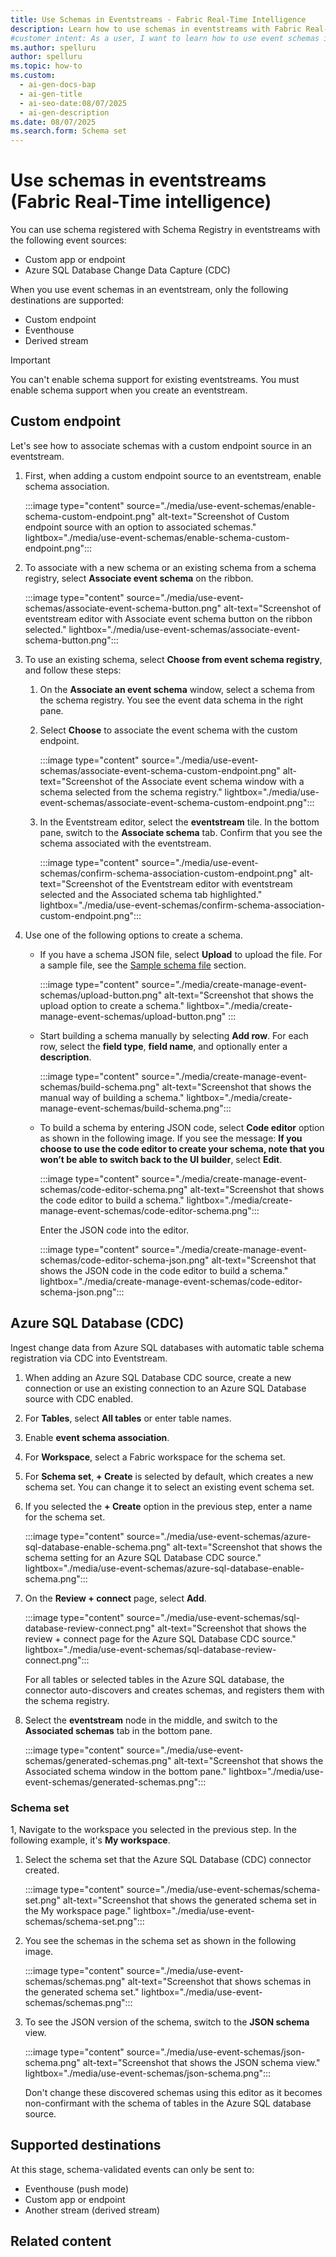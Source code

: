 ```yaml
---
title: Use Schemas in Eventstreams - Fabric Real-Time Intelligence
description: Learn how to use schemas in eventstreams with Fabric Real-Time Intelligence. Configure schema support for custom endpoints, Azure SQL Database CDC sources, and discover supported destinations for schema-validated events.
#customer intent: As a user, I want to learn how to use event schemas in eventstreams in Real-Time Intelligence.
ms.author: spelluru
author: spelluru
ms.topic: how-to
ms.custom:
  - ai-gen-docs-bap
  - ai-gen-title
  - ai-seo-date:08/07/2025
  - ai-gen-description
ms.date: 08/07/2025
ms.search.form: Schema set
---
```


# Use schemas in eventstreams (Fabric Real-Time intelligence)
You can use schema registered with Schema Registry in eventstreams with the following event sources: 

- Custom app or endpoint
- Azure SQL Database Change Data Capture (CDC)

When you use event schemas in an eventstream, only the following destinations are supported:

- Custom endpoint
- Eventhouse
- Derived stream

> [!IMPORTANT]
> You can't enable schema support for existing eventstreams. You must enable schema support when you create an eventstream. 

## Custom endpoint
Let's see how to associate schemas with a custom endpoint source in an eventstream.  

1. First, when adding a custom endpoint source to an eventstream, enable schema association. 

    :::image type="content" source="./media/use-event-schemas/enable-schema-custom-endpoint.png" alt-text="Screenshot of Custom endpoint source with an option to associated schemas." lightbox="./media/use-event-schemas/enable-schema-custom-endpoint.png":::
1. To associate with a new schema or an existing schema from a schema registry, select **Associate event schema** on the ribbon.

    :::image type="content" source="./media/use-event-schemas/associate-event-schema-button.png" alt-text="Screenshot of eventstream editor with Associate event schema button on the ribbon selected." lightbox="./media/use-event-schemas/associate-event-schema-button.png":::
1. To use an existing schema, select **Choose from event schema registry**, and follow these steps:
    1. On the **Associate an event schema** window, select a schema from the schema registry. You see the event data schema in the right pane. 
    1. Select **Choose** to associate the event schema with the custom endpoint. 
    
        :::image type="content" source="./media/use-event-schemas/associate-event-schema-custom-endpoint.png" alt-text="Screenshot of the Associate event schema window with a schema selected from the schema registry." lightbox="./media/use-event-schemas/associate-event-schema-custom-endpoint.png":::
    1. In the Eventstream editor, select the **eventstream** tile. In the bottom pane, switch to the **Associate schema** tab. Confirm that you see the schema associated with the eventstream.
    
        :::image type="content" source="./media/use-event-schemas/confirm-schema-association-custom-endpoint.png" alt-text="Screenshot of the Eventstream editor with eventstream selected and the Associated schema tab highlighted." lightbox="./media/use-event-schemas/confirm-schema-association-custom-endpoint.png":::        
1. Use one of the following options to create a schema. 
    - If you have a schema JSON file, select **Upload** to upload the file. For a sample file, see the [Sample schema file](create-manage-event-schemas.md#download-an-event-schema) section. 

        :::image type="content" source="./media/create-manage-event-schemas/upload-button.png" alt-text="Screenshot that shows the upload option to create a schema." lightbox="./media/create-manage-event-schemas/upload-button.png" :::
    - Start building a schema manually by selecting **Add row**. For each row, select the **field type**, **field name**, and optionally enter a **description**. 
    
        :::image type="content" source="./media/create-manage-event-schemas/build-schema.png" alt-text="Screenshot that shows the manual way of building a schema." lightbox="./media/create-manage-event-schemas/build-schema.png":::            
    
    - To build a schema by entering JSON code, select **Code editor** option as shown in the following image. If you see the message: **If you choose to use the code editor to create your schema, note that you won’t be able to switch back to the UI builder**, select **Edit**. 

        :::image type="content" source="./media/create-manage-event-schemas/code-editor-schema.png" alt-text="Screenshot that shows the code editor to build a schema." lightbox="./media/create-manage-event-schemas/code-editor-schema.png":::   

        Enter the JSON code into the editor. 

        :::image type="content" source="./media/create-manage-event-schemas/code-editor-schema-json.png" alt-text="Screenshot that shows the JSON code in the code editor to build a schema." lightbox="./media/create-manage-event-schemas/code-editor-schema-json.png":::                    


## Azure SQL Database (CDC)
Ingest change data from Azure SQL databases with automatic table schema registration via CDC into Eventstream. 

1. When adding an Azure SQL Database CDC source, create a new connection or use an existing connection to an Azure SQL Database source with CDC enabled. 
1. For **Tables**, select **All tables** or enter table names. 
1. Enable **event schema association**.       
1. For **Workspace**, select a Fabric workspace for the schema set. 
1. For **Schema set**, **+ Create** is selected by default, which creates a new schema set. You can change it to select an existing event schema set. 
1. If you selected the **+ Create** option in the previous step, enter a name for the schema set. 

    :::image type="content" source="./media/use-event-schemas/azure-sql-database-enable-schema.png" alt-text="Screenshot that shows the schema setting for an Azure SQL Database CDC source." lightbox="./media/use-event-schemas/azure-sql-database-enable-schema.png":::             
1. On the **Review + connect** page, select **Add**. 

    :::image type="content" source="./media/use-event-schemas/sql-database-review-connect.png" alt-text="Screenshot that shows the review + connect page for the Azure SQL Database CDC source." lightbox="./media/use-event-schemas/sql-database-review-connect.png":::     

    For all tables or selected tables in the Azure SQL database, the connector auto-discovers and creates schemas, and registers them with the schema registry.      
1. Select the **eventstream** node in the middle, and switch to the **Associated schemas** tab in the bottom pane. 

    :::image type="content" source="./media/use-event-schemas/generated-schemas.png" alt-text="Screenshot that shows the Associated schema window in the bottom pane." lightbox="./media/use-event-schemas/generated-schemas.png":::      

### Schema set

1, Navigate to the workspace you selected in the previous step. In the following example, it's **My workspace**. 
1. Select the schema set that the Azure SQL Database (CDC) connector created.

    :::image type="content" source="./media/use-event-schemas/schema-set.png" alt-text="Screenshot that shows the generated schema set in the My workspace page." lightbox="./media/use-event-schemas/schema-set.png":::          
1. You see the schemas in the schema set as shown in the following image.

    :::image type="content" source="./media/use-event-schemas/schemas.png" alt-text="Screenshot that shows schemas in the generated schema set." lightbox="./media/use-event-schemas/schemas.png":::          
1. To see the JSON version of the schema, switch to the **JSON schema** view.

    :::image type="content" source="./media/use-event-schemas/json-schema.png" alt-text="Screenshot that shows the JSON schema view." lightbox="./media/use-event-schemas/json-schema.png":::              

    Don't change these discovered schemas using this editor as it becomes non-confirmant with the schema of tables in the Azure SQL database source.


## Supported destinations
At this stage, schema-validated events can only be sent to: 

- Eventhouse (push mode) 
- Custom app or endpoint
- Another stream (derived stream)


## Related content

